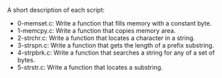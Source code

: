 A short description of each script:
+ 0-memset.c: Write a function that fills memory with a constant byte.
+ 1-memcpy.c: Write a function that copies memory area.
+ 2-strchr.c: Write a function that locates a character in a string.
+ 3-strspn.c: Write a function that gets the length of a prefix substring.
+ 4-strpbrk.c: Write a function that searches a string for any of a set of bytes.
+ 5-strstr.c: Write a function that locates a substring.
